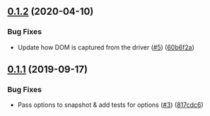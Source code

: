 ## [0.1.2](https://github.com/percy/percy-seleniumjs/compare/v0.1.1...v0.1.2) (2020-04-10)


### Bug Fixes

* Update how DOM is captured from the driver ([#5](https://github.com/percy/percy-seleniumjs/issues/5)) ([60b6f2a](https://github.com/percy/percy-seleniumjs/commit/60b6f2af3413f114db31348b0715093572de3ec0))

## [0.1.1](https://github.com/percy/percy-seleniumjs/compare/v0.1.0...v0.1.1) (2019-09-17)


### Bug Fixes

* Pass options to snapshot & add tests for options ([#3](https://github.com/percy/percy-seleniumjs/issues/3)) ([817cdc6](https://github.com/percy/percy-seleniumjs/commit/817cdc6))
